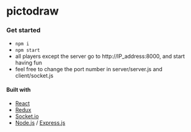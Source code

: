 # pictodraw

### Get started
- `npm i`
- `npm start`
- all players except the server go to http://IP_address:8000, and start having fun
- feel free to change the port number in server/server.js and client/socket.js

#### Built with
- [React](https://reactjs.org/)
- [Redux](https://redux.js.org/)
- [Socket.io](https://socket.io/)
- [Node.js](https://nodejs.org/en/) / [Express.js](https://expressjs.com/)
